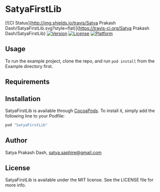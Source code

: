 # SatyaFirstLib

[![CI Status](http://img.shields.io/travis/Satya Prakash Dash/SatyaFirstLib.svg?style=flat)](https://travis-ci.org/Satya Prakash Dash/SatyaFirstLib)
[![Version](https://img.shields.io/cocoapods/v/SatyaFirstLib.svg?style=flat)](http://cocoapods.org/pods/SatyaFirstLib)
[![License](https://img.shields.io/cocoapods/l/SatyaFirstLib.svg?style=flat)](http://cocoapods.org/pods/SatyaFirstLib)
[![Platform](https://img.shields.io/cocoapods/p/SatyaFirstLib.svg?style=flat)](http://cocoapods.org/pods/SatyaFirstLib)

## Usage

To run the example project, clone the repo, and run `pod install` from the Example directory first.

## Requirements

## Installation

SatyaFirstLib is available through [CocoaPods](http://cocoapods.org). To install
it, simply add the following line to your Podfile:

```ruby
pod "SatyaFirstLib"
```

## Author

Satya Prakash Dash, satya.saphire@gmail.com

## License

SatyaFirstLib is available under the MIT license. See the LICENSE file for more info.
